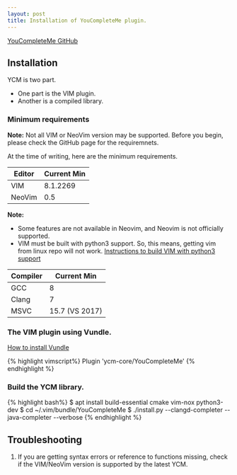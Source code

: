 ```yaml
---
layout: post
title: Installation of YouCompleteMe plugin.
---
```


[YouCompleteMe GitHub](https://github.com/ycm-core/YouCompleteMe)

## Installation

YCM is two part. 
* One part is the VIM plugin.
* Another is a compiled library.

### Minimum requirements

**Note:**
Not all VIM or NeoVim version may be supported.
Before you begin, please check the GitHub page for the requiremnets. 

At the time of writing, here are the minimum requirements.

|Editor | Current Min|
|-------|------------|
|VIM    | 8.1.2269   |
|NeoVim | 0.5        |


**Note:**
* Some features are not available in Neovim, and Neovim is not officially supported.
* VIM must be built with python3 support. So, this means, getting vim from linux repo will not
  work. [Instructions to build VIM with python3
  support](https://blog.siddharthkannan.in/vim/2019/08/31/compiling-vim-with-python/)


|Compiler | Current Min   |
|---------|---------------|
|GCC 	  |  8            |
|Clang 	  |  7            |
|MSVC 	  | 15.7 (VS 2017)|

### The VIM plugin using Vundle.

[How to install Vundle](../2022-02-08-Vundle.md)

{% highlight vimscript%}
Plugin 'ycm-core/YouCompleteMe'
{% endhighlight %}

### Build the YCM library.

{% highlight bash%}
$ apt install build-essential cmake vim-nox python3-dev
$ cd ~/.vim/bundle/YouCompleteMe
$ ./install.py --clangd-completer --java-completer --verbose
{% endhighlight %}

## Troubleshooting

1. If you are getting syntax errors or reference to functions missing, check if the VIM/NeoVim
   version is supported by the latest YCM.

